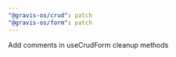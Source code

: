```yaml
---
"@gravis-os/crud": patch
"@gravis-os/form": patch
---
```


Add comments in useCrudForm cleanup methods

